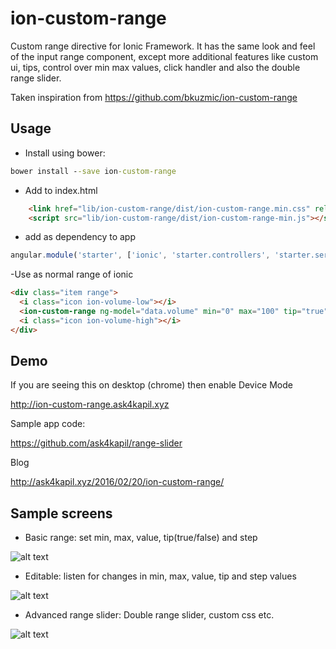 # ion-custom-range
Custom range directive for Ionic Framework. It has the same look and feel of the input range component, except more additional features like custom ui, tips, control over min max values, click handler and also the double range slider. 

Taken inspiration from https://github.com/bkuzmic/ion-custom-range
## Usage

 - Install using bower:
```cmd
bower install --save ion-custom-range
```
    
 - Add to index.html 
```html
    <link href="lib/ion-custom-range/dist/ion-custom-range.min.css" rel="stylesheet">
    <script src="lib/ion-custom-range/dist/ion-custom-range-min.js"></script>
```
- add as dependency to app
```javascript
angular.module('starter', ['ionic', 'starter.controllers', 'starter.services', 'ionicCustomRange'])
```
-Use as normal range of ionic
```html
<div class="item range">
  <i class="icon ion-volume-low"></i>
  <ion-custom-range ng-model="data.volume" min="0" max="100" tip="true"></ion-custom-range>
  <i class="icon ion-volume-high"></i>
</div>
```

## Demo

If you are seeing this on desktop (chrome) then enable Device Mode

http://ion-custom-range.ask4kapil.xyz

Sample app code:

https://github.com/ask4kapil/range-slider

Blog

http://ask4kapil.xyz/2016/02/20/ion-custom-range/

## Sample screens

- Basic range: set min, max, value, tip(true/false) and step


![alt text](http://ion-custom-range.ask4kapil.xyz/img/image1.png
 "Basic range slider")
 
 - Editable: listen for changes in min, max, value, tip and step values

![alt text](http://ion-custom-range.ask4kapil.xyz/img/image2.png
 "Editable configurable")
 
 - Advanced range slider: Double range slider, custom css etc.

![alt text](http://ion-custom-range.ask4kapil.xyz/img/image3.png
 "Advanced screen")

